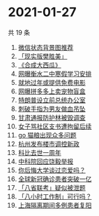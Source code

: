 # 2021-01-27

共 19 条

<!-- BEGIN -->
<!-- 最后更新时间 Wed Jan 27 2021 21:15:46 GMT+0800 (CST) -->
1. [微信状态背景图推荐](https://www.zhihu.com/search?q=微信状态背景图)
1. [「现实版樊胜美」](https://www.zhihu.com/search?q=现实版樊胜美)
1. [《合成大西瓜》](https://www.zhihu.com/search?q=合成大西瓜)
1. [网曝衡水二中寒假学习安排](https://www.zhihu.com/search?q=衡水二中)
1. [就地过年或提供免费电影](https://www.zhihu.com/search?q=就地过年)
1. [网曝拼多多上卖宠物盲盒](https://www.zhihu.com/search?q=宠物盲盒)
1. [特朗普设立前总统办公室](https://www.zhihu.com/search?q=特朗普)
1. [刺破手指为男友做血吊坠](https://www.zhihu.com/search?q=血吊坠)
1. [甘肃通报防护林被毁调查](https://www.zhihu.com/search?q=敦煌防护林)
1. [女子骂社区支书遭拘留后续](https://www.zhihu.com/search?q=草包支书)
1. [ go 猫粮出现众多问题](https://www.zhihu.com/search?q=go猫粮)
1. [杭州发布楼市调控新政](https://www.zhihu.com/search?q=杭州楼市新政)
1. [科比去世一周年](https://www.zhihu.com/search?q=科比)
1. [中科院回应饶毅举报](https://www.zhihu.com/search?q=饶毅)
1. [你后悔大学谈过恋爱吗？](https://www.zhihu.com/search?q=后悔大学谈恋爱吗)
1. [全球新冠确诊患者突破一亿](https://www.zhihu.com/search?q=新冠确诊患者)
1. [「八省联考」疑似被泄题](https://www.zhihu.com/search?q=八省联考)
1. [「八小时工作制」可行吗？](https://www.zhihu.com/search?q=八小时工作制)
1. [上海隔离期间多例患者复阳](https://www.zhihu.com/search?q=上海疫情)
<!-- END -->
